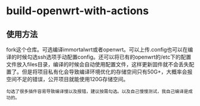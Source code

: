 # build-openwrt-with-actions

## 使用方法

fork这个仓库。可选编译immortalwrt或者openwrt。可以上传.config也可以在编译的时候勾选ssh选项手动配置config。还可以将已有的openwrt的/etc下的配置文件放入files目录，编译的时候会自动使用配置文件，这样更新固件就不会丢失配置了。但是将项目私有化会导致编译环境优化的存储空间只有50G+，大概率会报空间不足的错误，公开项目就能使用120G存储空间。

    勾选了很多插件容易导致编译慢以及报错，建议按需勾选。以及自己慢慢测试，我自己编译是成功的。
